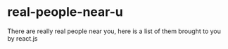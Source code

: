 # real-people-near-u
There are really real people near you, here is a list of them brought to you by react.js

